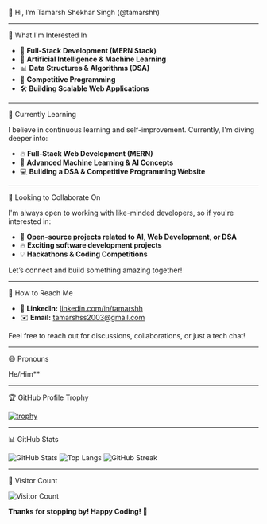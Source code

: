  👋 Hi, I’m Tamarsh Shekhar Singh (@tamarshh)

---

 👀 What I'm Interested In

- 🚀 **Full-Stack Development (MERN Stack)**
- 🤖 **Artificial Intelligence & Machine Learning**
- 📊 **Data Structures & Algorithms (DSA)**
- 🎯 **Competitive Programming**
- 🛠 **Building Scalable Web Applications**

---

🌱 Currently Learning

I believe in continuous learning and self-improvement. Currently, I'm diving deeper into:

- 🔥 **Full-Stack Web Development (MERN)**
- 🧠 **Advanced Machine Learning & AI Concepts**
- 💻 **Building a DSA & Competitive Programming Website**

---

 💞️ Looking to Collaborate On

I'm always open to working with like-minded developers, so if you're interested in:

- 🤝 **Open-source projects related to AI, Web Development, or DSA**
- 🔥 **Exciting software development projects**
- 💡 **Hackathons & Coding Competitions**

Let’s connect and build something amazing together!

---

💼 How to Reach Me

- 🔗 **LinkedIn:** [linkedin.com/in/tamarshh]([https://www.linkedin.com/in/tamarshh](https://www.linkedin.com/in/tamarsh-shekhar-singh-596340250/))
- ✉️ **Email:** tamarshss2003@gmail.com

Feel free to reach out for discussions, collaborations, or just a tech chat!

---

😄 Pronouns

He/Him**

---

 🏆 GitHub Profile Trophy

[![trophy](https://github-profile-trophy.vercel.app/?username=tamarshh&theme=radical&margin-w=10)](https://github.com/ryo-ma/github-profile-trophy)

---

📊 GitHub Stats

![GitHub Stats](https://github-readme-stats.vercel.app/api?username=tamarshh&show_icons=true&theme=radical)
![Top Langs](https://github-readme-stats.vercel.app/api/top-langs/?username=tamarshh&layout=compact&theme=radical)
![GitHub Streak](https://github-readme-streak-stats.herokuapp.com/?user=tamarshh&theme=radical)

---

👀 Visitor Count

![Visitor Count](https://komarev.com/ghpvc/?username=tamarshh&color=blue)




**Thanks for stopping by! Happy Coding! 🚀**
